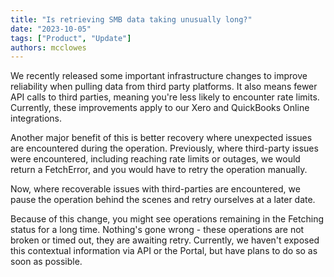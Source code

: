 ```yaml
---
title: "Is retrieving SMB data taking unusually long?"
date: "2023-10-05"
tags: ["Product", "Update"]
authors: mcclowes
---
```


We recently released some important infrastructure changes to improve reliability when pulling data from third party platforms. It also means fewer API calls to third parties, meaning you're less likely to encounter rate limits. Currently, these improvements apply to our Xero and QuickBooks Online integrations.

<!--truncate-->

Another major benefit of this is better recovery where unexpected issues are encountered during the operation. Previously, where third-party issues were encountered, including reaching rate limits or outages, we would return a FetchError, and you would have to retry the operation manually.

Now, where recoverable issues with third-parties are encountered, we pause the operation behind the scenes and retry ourselves at a later date.

Because of this change, you might see operations remaining in the Fetching status for a long time. Nothing's gone wrong - these operations are not broken or timed out, they are awaiting retry. Currently, we haven't exposed this contextual information via API or the Portal, but have plans to do so as soon as possible.
